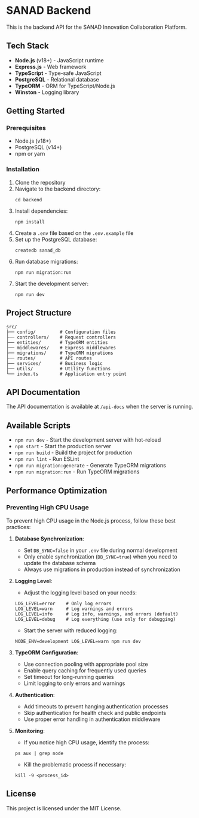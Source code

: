 # SANAD Backend

This is the backend API for the SANAD Innovation Collaboration Platform.

## Tech Stack

- **Node.js** (v18+) - JavaScript runtime
- **Express.js** - Web framework
- **TypeScript** - Type-safe JavaScript
- **PostgreSQL** - Relational database
- **TypeORM** - ORM for TypeScript/Node.js
- **Winston** - Logging library

## Getting Started

### Prerequisites

- Node.js (v18+)
- PostgreSQL (v14+)
- npm or yarn

### Installation

1. Clone the repository
2. Navigate to the backend directory:
   ```
   cd backend
   ```
3. Install dependencies:
   ```
   npm install
   ```
4. Create a `.env` file based on the `.env.example` file
5. Set up the PostgreSQL database:
   ```
   createdb sanad_db
   ```
6. Run database migrations:
   ```
   npm run migration:run
   ```
7. Start the development server:
   ```
   npm run dev
   ```

## Project Structure

```
src/
├── config/         # Configuration files
├── controllers/    # Request controllers
├── entities/       # TypeORM entities
├── middlewares/    # Express middlewares
├── migrations/     # TypeORM migrations
├── routes/         # API routes
├── services/       # Business logic
├── utils/          # Utility functions
└── index.ts        # Application entry point
```

## API Documentation

The API documentation is available at `/api-docs` when the server is running.

## Available Scripts

- `npm run dev` - Start the development server with hot-reload
- `npm start` - Start the production server
- `npm run build` - Build the project for production
- `npm run lint` - Run ESLint
- `npm run migration:generate` - Generate TypeORM migrations
- `npm run migration:run` - Run TypeORM migrations

## Performance Optimization

### Preventing High CPU Usage

To prevent high CPU usage in the Node.js process, follow these best practices:

1. **Database Synchronization**: 
   - Set `DB_SYNC=false` in your `.env` file during normal development
   - Only enable synchronization (`DB_SYNC=true`) when you need to update the database schema
   - Always use migrations in production instead of synchronization

2. **Logging Level**:
   - Adjust the logging level based on your needs:
   ```
   LOG_LEVEL=error    # Only log errors
   LOG_LEVEL=warn     # Log warnings and errors
   LOG_LEVEL=info     # Log info, warnings, and errors (default)
   LOG_LEVEL=debug    # Log everything (use only for debugging)
   ```
   - Start the server with reduced logging:
   ```
   NODE_ENV=development LOG_LEVEL=warn npm run dev
   ```

3. **TypeORM Configuration**:
   - Use connection pooling with appropriate pool size
   - Enable query caching for frequently used queries
   - Set timeout for long-running queries
   - Limit logging to only errors and warnings

4. **Authentication**:
   - Add timeouts to prevent hanging authentication processes
   - Skip authentication for health check and public endpoints
   - Use proper error handling in authentication middleware

5. **Monitoring**:
   - If you notice high CPU usage, identify the process:
   ```
   ps aux | grep node
   ```
   - Kill the problematic process if necessary:
   ```
   kill -9 <process_id>
   ```

## License

This project is licensed under the MIT License. 